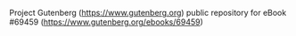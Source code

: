 Project Gutenberg (https://www.gutenberg.org) public repository for
eBook #69459 (https://www.gutenberg.org/ebooks/69459)
